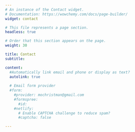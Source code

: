 ```yaml
---
# An instance of the Contact widget.
# Documentation: https://wowchemy.com/docs/page-builder/
widget: contact

# This file represents a page section.
headless: true

# Order that this section appears on the page.
weight: 30

title: Contact
subtitle:

content:
  #Automatically link email and phone or display as text?
  autolink: true
  
  # Email form provider
  #form:
    #provider: mochristman@gmail.com
    #formspree:
      #id:
    #netlify:
      # Enable CAPTCHA challenge to reduce spam?
      #captcha: false

---
```



